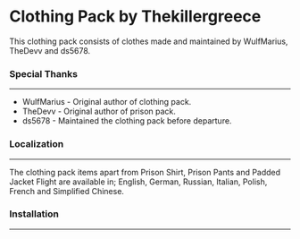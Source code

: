 # Clothing Pack by Thekillergreece

This clothing pack consists of clothes made and maintained by WulfMarius, TheDevv and ds5678.

### Special Thanks ###
---
- WulfMarius - Original author of clothing pack.
- TheDevv - Original author of prison pack.
- ds5678 - Maintained the clothing pack before departure.

### Localization ###
---
The clothing pack items apart from Prison Shirt, Prison Pants and Padded Jacket Flight are available in; English, German, Russian, Italian, Polish, French and Simplified Chinese.

### Installation ###
---
